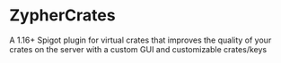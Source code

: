 # ZypherCrates
A 1.16+ Spigot plugin for virtual crates that improves the quality of your crates on the server with a custom GUI and customizable crates/keys
